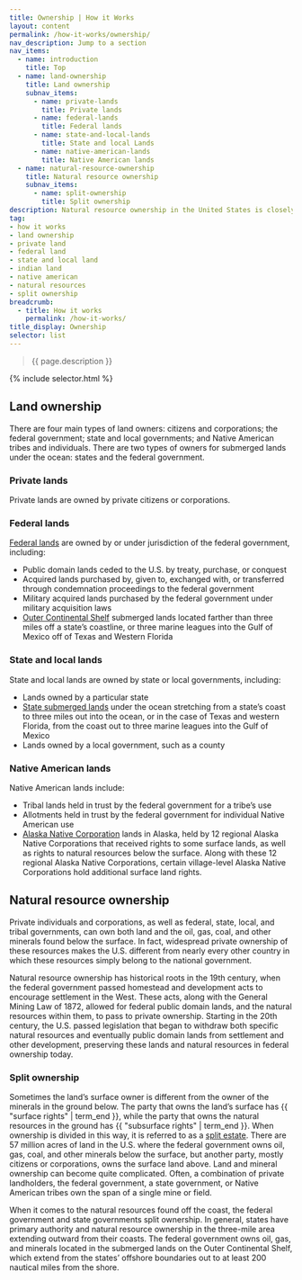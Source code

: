 ```yaml
---
title: Ownership | How it Works
layout: content
permalink: /how-it-works/ownership/
nav_description: Jump to a section
nav_items:
  - name: introduction
    title: Top
  - name: land-ownership
    title: Land ownership
    subnav_items:
      - name: private-lands
        title: Private lands
      - name: federal-lands
        title: Federal lands
      - name: state-and-local-lands
        title: State and local Lands
      - name: native-american-lands
        title: Native American lands
  - name: natural-resource-ownership
    title: Natural resource ownership
    subnav_items:
      - name: split-ownership
        title: Split ownership
description: Natural resource ownership in the United States is closely tied to land ownership.
tag:
- how it works
- land ownership
- private land
- federal land
- state and local land
- indian land
- native american
- natural resources
- split ownership
breadcrumb:
  - title: How it works
    permalink: /how-it-works/
title_display: Ownership
selector: list
---
```


> {{ page.description }}

{% include selector.html %}

## Land ownership

There are four main types of land owners: citizens and corporations; the federal government; state and local governments; and Native American tribes and individuals. There are two types of owners for submerged lands under the ocean: states and the federal government.

### Private lands

Private lands are owned by private citizens or corporations.

### Federal lands

[Federal lands](http://fas.org/sgp/crs/misc/R42346.pdf) are owned by or under jurisdiction of the federal government, including:


* Public domain lands ceded to the U.S. by treaty, purchase, or conquest
* Acquired lands purchased by, given to, exchanged with, or transferred through condemnation proceedings to the federal government
* Military acquired lands purchased by the federal government under military acquisition laws
* [Outer Continental Shelf](http://www.boem.gov/OCS-Lands-Act-History/) submerged lands located farther than three miles off a state’s coastline, or three marine leagues into the Gulf of Mexico off of Texas and Western Florida

### State and local lands

State and local lands are owned by state or local governments, including:

* Lands owned by a particular state
* [State submerged lands](http://www.boem.gov/uploadedfiles/submergedla.pdf) under the ocean stretching from a state’s coast to three miles out into the ocean, or in the case of Texas and western Florida, from the coast out to three marine leagues into the Gulf of Mexico
* Lands owned by a local government, such as a county

### Native American lands

Native American lands include:

* Tribal lands held in trust by the federal government for a tribe’s use
* Allotments held in trust by the federal government for individual Native American use
* [Alaska Native Corporation](http://www.gao.gov/assets/660/650857.pdf) lands in Alaska, held by 12 regional Alaska Native Corporations that received rights to some surface lands, as well as rights to natural resources below the surface. Along with these 12 regional Alaska Native Corporations, certain village-level Alaska Native Corporations hold additional surface land rights.

## Natural resource ownership

Private individuals and corporations, as well as federal, state, local, and tribal governments, can own both land and the oil, gas, coal, and other minerals found below the surface. In fact, widespread private ownership of these resources makes the U.S. different from nearly every other country in which these resources simply belong to the national government.

Natural resource ownership has historical roots in the 19th century, when the federal government passed homestead and development acts to encourage settlement in the West. These acts, along with the General Mining Law of 1872, allowed for federal public domain lands, and the natural resources within them, to pass to private ownership. Starting in the 20th century, the U.S. passed legislation that began to withdraw both specific natural resources and eventually public domain lands from settlement and other development, preserving these lands and natural resources in federal ownership today.

### Split ownership

Sometimes the land’s surface owner is different from the owner of the minerals in the ground below. The party that owns the land’s surface has {{ "surface rights" | term_end }}, while the party that owns the natural resources in the ground has {{ "subsurface rights" | term_end }}. When ownership is divided in this way, it is referred to as a [split estate](https://www.blm.gov/programs/energy-and-minerals/oil-and-gas/leasing/split-estate). There are 57 million acres of land in the U.S. where the federal government owns oil, gas, coal, and other minerals below the surface, but another party, mostly citizens or corporations, owns the surface land above. Land and mineral ownership can become quite complicated. Often, a combination of private landholders, the federal government, a state government, or Native American tribes own the span of a single mine or field.

When it comes to the natural resources found off the coast, the federal government and state governments split ownership. In general, states have primary authority and natural resource ownership in the three-mile area extending outward from their coasts. The federal government owns oil, gas, and minerals located in the submerged lands on the Outer Continental Shelf, which extend from the states’ offshore boundaries out to at least 200 nautical miles from the shore.
